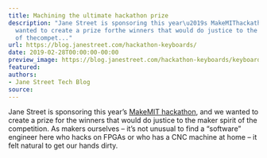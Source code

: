 ```yaml
---
title: Machining the ultimate hackathon prize
description: "Jane Street is sponsoring this year\u2019s MakeMIThackathon, and we
  wanted to create a prize forthe winners that would do justice to the maker spirit
  of thecompet..."
url: https://blog.janestreet.com/hackathon-keyboards/
date: 2019-02-28T00:00:00-00:00
preview_image: https://blog.janestreet.com/hackathon-keyboards/keyboard.jpg
featured:
authors:
- Jane Street Tech Blog
source:
---
```


<p>Jane Street is sponsoring this year&rsquo;s <a href="https://makemit.org">MakeMIT
hackathon</a>, and we wanted to create a prize for
the winners that would do justice to the maker spirit of the
competition. As makers ourselves &ndash; it&rsquo;s not unusual to find a
&ldquo;software&rdquo; engineer here who hacks on FPGAs or who has a CNC machine
at home &ndash; it felt natural to get our hands dirty.</p>


